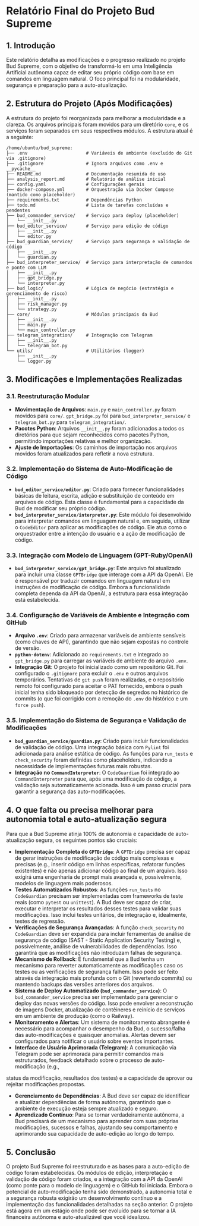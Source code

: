 # Relatório Final do Projeto Bud Supreme

## 1. Introdução

Este relatório detalha as modificações e o progresso realizado no projeto Bud Supreme, com o objetivo de transformá-lo em uma Inteligência Artificial autônoma capaz de editar seu próprio código com base em comandos em linguagem natural. O foco principal foi na modularidade, segurança e preparação para a auto-atualização.

## 2. Estrutura do Projeto (Após Modificações)

A estrutura do projeto foi reorganizada para melhorar a modularidade e a clareza. Os arquivos principais foram movidos para um diretório `core`, e os serviços foram separados em seus respectivos módulos. A estrutura atual é a seguinte:

```
/home/ubuntu/bud_supreme:
├── .env                      # Variáveis de ambiente (excluído do Git via .gitignore)
├── .gitignore                # Ignora arquivos como .env e __pycache__
├── README.md                 # Documentação resumida de uso
├── analysis_report.md        # Relatório de análise inicial
├── config.yaml               # Configurações gerais
├── docker-compose.yml        # Orquestração via Docker Compose (mantido como placeholder)
├── requirements.txt          # Dependências Python
├── todo.md                   # Lista de tarefas concluídas e pendentes
├── bud_commander_service/    # Serviço para deploy (placeholder)
│   └── __init__.py
├── bud_editor_service/       # Serviço para edição de código
│   ├── __init__.py
│   └── editor.py
├── bud_guardian_service/     # Serviço para segurança e validação de código
│   ├── __init__.py
│   └── guardian.py
├── bud_interpreter_service/  # Serviço para interpretação de comandos e ponte com LLM
│   ├── __init__.py
│   ├── gpt_bridge.py
│   └── interpreter.py
├── bud_logic/                # Lógica de negócio (estratégia e gerenciamento de risco)
│   ├── __init__.py
│   ├── risk_manager.py
│   └── strategy.py
├── core/                     # Módulos principais da Bud
│   ├── __init__.py
│   ├── main.py
│   └── main_controller.py
├── telegram_integration/     # Integração com Telegram
│   ├── __init__.py
│   └── telegram_bot.py
└── utils/                    # Utilitários (logger)
    ├── __init__.py
    └── logger.py
```

## 3. Modificações e Implementações Realizadas

### 3.1. Reestruturação Modular

*   **Movimentação de Arquivos**: `main.py` e `main_controller.py` foram movidos para `core/`. `gpt_bridge.py` foi para `bud_interpreter_service/` e `telegram_bot.py` para `telegram_integration/`.
*   **Pacotes Python**: Arquivos `__init__.py` foram adicionados a todos os diretórios para que sejam reconhecidos como pacotes Python, permitindo importações relativas e melhor organização.
*   **Ajuste de Importações**: Os caminhos de importação nos arquivos movidos foram atualizados para refletir a nova estrutura.

### 3.2. Implementação do Sistema de Auto-Modificação de Código

*   **`bud_editor_service/editor.py`**: Criado para fornecer funcionalidades básicas de leitura, escrita, adição e substituição de conteúdo em arquivos de código. Esta classe é fundamental para a capacidade da Bud de modificar seu próprio código.
*   **`bud_interpreter_service/interpreter.py`**: Este módulo foi desenvolvido para interpretar comandos em linguagem natural e, em seguida, utilizar o `CodeEditor` para aplicar as modificações de código. Ele atua como o orquestrador entre a intenção do usuário e a ação de modificação de código.

### 3.3. Integração com Modelo de Linguagem (GPT-Ruby/OpenAI)

*   **`bud_interpreter_service/gpt_bridge.py`**: Este arquivo foi atualizado para incluir uma classe `GPTBridge` que interage com a API da OpenAI. Ele é responsável por traduzir comandos em linguagem natural em instruções de modificação de código. Embora a funcionalidade completa dependa da API da OpenAI, a estrutura para essa integração está estabelecida.

### 3.4. Configuração de Variáveis de Ambiente e Integração com GitHub

*   **Arquivo `.env`**: Criado para armazenar variáveis de ambiente sensíveis (como chaves de API), garantindo que não sejam expostas no controle de versão.
*   **`python-dotenv`**: Adicionado ao `requirements.txt` e integrado ao `gpt_bridge.py` para carregar as variáveis de ambiente do arquivo `.env`.
*   **Integração Git**: O projeto foi inicializado como um repositório Git. Foi configurado o `.gitignore` para excluir o `.env` e outros arquivos temporários. Tentativas de `git push` foram realizadas, e o repositório remoto foi configurado para aceitar o PAT fornecido, embora o push inicial tenha sido bloqueado por detecção de segredos no histórico de commits (o que foi corrigido com a remoção do `.env` do histórico e um `force push`).

### 3.5. Implementação do Sistema de Segurança e Validação de Modificações

*   **`bud_guardian_service/guardian.py`**: Criado para incluir funcionalidades de validação de código. Uma integração básica com `Pylint` foi adicionada para análise estática de código. As funções para `run_tests` e `check_security` foram definidas como placeholders, indicando a necessidade de implementações futuras mais robustas.
*   **Integração no `CommandInterpreter`**: O `CodeGuardian` foi integrado ao `CommandInterpreter` para que, após uma modificação de código, a validação seja automaticamente acionada. Isso é um passo crucial para garantir a segurança das auto-modificações.

## 4. O que falta ou precisa melhorar para autonomia total e auto-atualização segura

Para que a Bud Supreme atinja 100% de autonomia e capacidade de auto-atualização segura, os seguintes pontos são cruciais:

*   **Implementação Completa do `GPTBridge`**: A `GPTBridge` precisa ser capaz de gerar instruções de modificação de código mais complexas e precisas (e.g., inserir código em linhas específicas, refatorar funções existentes) e não apenas adicionar código ao final de um arquivo. Isso exigirá uma engenharia de prompt mais avançada e, possivelmente, modelos de linguagem mais poderosos.
*   **Testes Automatizados Robustos**: As funções `run_tests` no `CodeGuardian` precisam ser implementadas com frameworks de teste reais (como `pytest` ou `unittest`). A Bud deve ser capaz de criar, executar e interpretar os resultados desses testes para validar suas modificações. Isso inclui testes unitários, de integração e, idealmente, testes de regressão.
*   **Verificações de Segurança Avançadas**: A função `check_security` no `CodeGuardian` deve ser expandida para incluir ferramentas de análise de segurança de código (SAST - Static Application Security Testing) e, possivelmente, análise de vulnerabilidades de dependências. Isso garantirá que as modificações não introduzam falhas de segurança.
*   **Mecanismo de Rollback**: É fundamental que a Bud tenha um mecanismo para reverter automaticamente as modificações caso os testes ou as verificações de segurança falhem. Isso pode ser feito através da integração mais profunda com o Git (revertendo commits) ou mantendo backups das versões anteriores dos arquivos.
*   **Sistema de Deploy Automatizado (`bud_commander_service`)**: O `bud_commander_service` precisa ser implementado para gerenciar o deploy das novas versões do código. Isso pode envolver a reconstrução de imagens Docker, atualização de contêineres e reinício de serviços em um ambiente de produção (como o Railway).
*   **Monitoramento e Alertas**: Um sistema de monitoramento abrangente é necessário para acompanhar o desempenho da Bud, o sucesso/falha das auto-modificações e quaisquer anomalias. Alertas devem ser configurados para notificar o usuário sobre eventos importantes.
*   **Interface de Usuário Aprimorada (Telegram)**: A comunicação via Telegram pode ser aprimorada para permitir comandos mais estruturados, feedback detalhado sobre o processo de auto-modificação (e.g., 


status da modificação, resultados dos testes) e a capacidade de aprovar ou rejeitar modificações propostas.
*   **Gerenciamento de Dependências**: A Bud deve ser capaz de identificar e atualizar dependências de forma autônoma, garantindo que o ambiente de execução esteja sempre atualizado e seguro.
*   **Aprendizado Contínuo**: Para se tornar verdadeiramente autônoma, a Bud precisará de um mecanismo para aprender com suas próprias modificações, sucessos e falhas, ajustando seu comportamento e aprimorando sua capacidade de auto-edição ao longo do tempo.

## 5. Conclusão

O projeto Bud Supreme foi reestruturado e as bases para a auto-edição de código foram estabelecidas. Os módulos de edição, interpretação e validação de código foram criados, e a integração com a API da OpenAI (como ponte para o modelo de linguagem) e o GitHub foi iniciada. Embora o potencial de auto-modificação tenha sido demonstrado, a autonomia total e a segurança robusta exigirão um desenvolvimento contínuo e a implementação das funcionalidades detalhadas na seção anterior. O projeto está agora em um estágio onde pode ser evoluído para se tornar a IA financeira autônoma e auto-atualizável que você idealizou.


